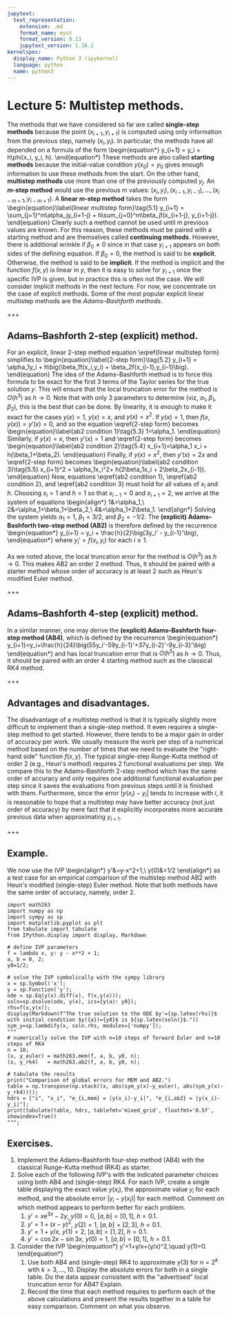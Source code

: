 ```yaml
---
jupytext:
  text_representation:
    extension: .md
    format_name: myst
    format_version: 0.13
    jupytext_version: 1.16.2
kernelspec:
  display_name: Python 3 (ipykernel)
  language: python
  name: python3
---
```


# Lecture 5: Multistep methods.

The methods that we have considered so far are called **single-step methods** because the point $(x_{i+1}, y_{i+1})$ is computed using only information from the previous step, namely $(x_i, y_i)$.
In particular, the methods have all depended on a formula of the form 
\begin{equation*}
y_{i+1} = y_i + h\phi(x_i, y_i, h).
\end{equation*}
These methods are also called **starting methods** because the initial-value condition $y(x_0)=y_0$ gives enough information to use these methods from the start.
On the other hand, **multistep methods** use more than one of the previously computed $y_j$.
An **$m$-step method** would use the previous $m$ values: $(x_i,y_i), (x_{i-1},y_{i-1}),\dots, (x_{i-m+1},y_{i-m+1})$.
A **linear $m$-step method** takes the form
\begin{equation}\label{linear multistep form}\tag{5.1}
y_{i+1} = \sum_{j=1}^m\alpha_jy_{i+1-j} + h\sum_{j=0}^m\beta_jf(x_{i+1-j}, y_{i+1-j}).
\end{equation}
Clearly such a method cannot be used until $m$ previous values are known.
For this reason, these methods must be paired with a starting method and are themselves called **continuing methods**.
However, there is additional wrinkle if $\beta_0\ne 0$ since in that case $y_{i+1}$ appears on both sides of the defining equation.
If $\beta_0=0$, the method is said to be **explicit**.
Otherwise, the method is said to be **implicit**.
If the method is implicit and the function $f(x, y)$ is linear in $y$, then it is easy to solve for $y_{i+1}$ once the specific IVP is given, but in practice this is often not the case.
We will consider implicit methods in the next lecture.
For now, we concentrate on the case of explicit methods.
Some of the most popular explicit linear multistep methods are the _Adams–Bashforth methods_.

+++

## Adams–Bashforth 2-step (explicit) method.

For an explicit, linear $2$-step method equation \eqref{linear multistep form} simplifies to
\begin{equation}\label{2-step form}\tag{5.2}
y_{i+1} = \alpha_1y_i + h\big(\beta_1f(x_i,y_i) + \beta_2f(x_{i-1},y_{i-1}\big).
\end{equation}
The idea of the Adams–Bashforth method is to force this formula to be exact for the first 3 terms of the Taylor series for the true solution $y$.
This will ensure that the local truncation error for the method is $O(h^3)$ as $h\to 0$.
Note that with only $3$ parameters to determine (viz, $\alpha_1, \beta_1, \beta_2)$, this is the best that can be done.
By linearity, it is enough to make it exact for the cases $y(x)=1$, $y(x)=x$, and $y(x)=x^2$.
If $y(x)=1$, then $f(x,y(x)) = y'(x) = 0$, and so the equation \eqref{2-step form} becomes
\begin{equation}\label{ab2 condition 1}\tag{5.3}
1=\alpha_1.
\end{equation}
Similarly, if $y(x)=x$, then $y'(x)=1$ and \eqref{2-step form} becomes
\begin{equation}\label{ab2 condition 2}\tag{5.4}
x_{i+1}=\alpha_1 x_i + h(\beta_1+\beta_2).
\end{equation}
Finally, if $y(x)=x^2$, then $y'(x)=2x$ and \eqref{2-step form} becomes
\begin{equation}\label{ab2 condition 3}\tag{5.5}
x_{i+1}^2 = \alpha_1x_i^2+ h(2\beta_1x_i + 2\beta_2x_{i-1}).
\end{equation}
Now, equations \eqref{ab2 condition 1}, \eqref{ab2 condition 2}, and \eqref{ab2 condition 3} must hold for all values of $x_i$ and $h$.
Choosing $x_{i}=1$ and $h=1$ so that $x_{i-1}=0$ and $x_{i+1}=2$, we arrive at the system of equations
\begin{align*}
1&=\alpha_1,\\
2&=\alpha_1+\beta_1+\beta_2,\\
4&=\alpha_1+2\beta_1.
\end{align*}
Solving the system yields $\alpha_1=1$, $\beta_1=3/2$, and $\beta_2=-1/2$.
The **(explicit) Adams–Bashforth two-step method (AB2)** is therefore defined by the recurrence
\begin{equation*}
y_{i+1} = y_i + \frac{h}{2}\big(3y_i' - y_{i-1}'\big),
\end{equation*}
where $y_i' = f(x_i, y_i)$ for each $i\ge 1$.

As we noted above, the local truncation error for the method is $O(h^3)$ as $h\to 0$.
This makes AB2 an order $2$ method.
Thus, it should be paired with a starter method whose order of accuracy is at least $2$ such as Heun's modified Euler method.

+++

## Adams–Bashforth 4-step (explicit) method.

In a similar manner, one may derive the **(explicit) Adams–Bashforth four-step method (AB4)**, which is defined by the recurrence
\begin{equation*}
y_{i+1}=y_i+\frac{h}{24}\big(55y_i'-59y_{i-1}'+37y_{i-2}'-9y_{i-3}'\big)
\end{equation*}
and has local truncation error that is $O(h^5)$ as $h\to 0$.
Thus, it should be paired with an order $4$ starting method such as the classical RK4 method.

+++

## Advantages and disadvantages.

The disadvantage of a multistep method is that it is typically slightly more difficult to implement than a single-step method.
It even requires a single-step method to get started.
However, there tends to be a major gain in order of accuracy per work.
We usually measure the work per step of a numerical method based on the number of times that we need to evaluate the "right-hand side" function $f(x,y)$.
The typical single-step Runge-Kutta method of order 2 (e.g., Heun's method) requires 2 functional evaluations per step.
We compare this to the Adams–Bashforth 2-step method which has the same order of accuracy and only requires one additional functional evaluation per step since it saves the evaluations from previous steps until it is finished with them.
Furthermore, since the error $|y(x_i)-y_i|$ tends to increase with $i$, it is reasonable to hope that a multistep may have better accuracy (not just order of accuracy) by mere fact that it explicitly incorporates more accurate previous data when approximating $y_{i+1}$.

+++

## Example.

We now use the IVP
\begin{align*}
y'&=y-x^2+1,\\
y(0)&=1/2
\end{align*}
as a test case for an empirical comparison of the multistep method AB2 with Heun's modified (single-step) Euler method.
Note that both methods have the same order of accuracy, namely, order $2$.

```{code-cell} ipython3
import math263
import numpy as np
import sympy as sp
import matplotlib.pyplot as plt
from tabulate import tabulate
from IPython.display import display, Markdown

# define IVP parameters
f = lambda x, y: y - x**2 + 1;
a, b = 0, 2;
y0=1/2;

# solve the IVP symbolically with the sympy library
x = sp.Symbol('x');
y = sp.Function('y');
ode = sp.Eq(y(x).diff(x), f(x,y(x)));
soln=sp.dsolve(ode, y(x), ics={y(a): y0}); 
rhs=f(x,y(x));
display(Markdown(f"The true solution to the ODE $y'={sp.latex(rhs)}$ with initial condition $y({a})={y0}$ is ${sp.latex(soln)}$."))
sym_y=sp.lambdify(x, soln.rhs, modules=['numpy']);
"""
# numerically solve the IVP with n=10 steps of forward Euler and n=10 steps of RK4
n = 10;
(x, y_euler) = math263.mem(f, a, b, y0, n);
(x, y_rk4)   = math263.ab2(f, a, b, y0, n);

# tabulate the results
print("Comparison of global errors for MEM and AB2.")
table = np.transpose(np.stack((x, abs(sym_y(x)-y_euler), abs(sym_y(x)-y_rk4))));
hdrs = ["i", "x_i", "e_{i,mem} = |y(x_i)-y_i|", "e_{i,ab2} = |y(x_i)-y_i|"];
print(tabulate(table, hdrs, tablefmt='mixed_grid', floatfmt='0.5f', showindex=True))
""";
```

## Exercises.

1. Implement the Adams–Bashforth four-step method (AB4) with the classical Runge-Kutta method (RK4) as starter.
1. Solve each of the following IVP's with the indicated parameter choices using both AB4 and (single-step) RK4.
For each IVP, create a single table displaying the exact value $y(x_i)$, the approximate value $y_i$ for each method, and the absolute error $|y_i-y(x_i)|$ for each method.
Comment on which method appears to perform better for each problem.
     1. $y'=x\mathrm{e}^{3x}-2y$, $y(0)=0$, $[a,b]=[0,1]$, $h=0.1$.
     1. $y'=1+(x-y)^2$, $y(2)=1$, $[a,b]=[2,3]$, $h=0.1$.
     1. $y'=1+y/x$, $y(1)=2$, $[a,b]=[1,2]$, $h=0.1$.
     1. $y'=\cos 2x - \sin 3x$, $y(0)=1$, $[a,b]=[0,1]$, $h=0.1$.
1. Consider the IVP
\begin{equation*}
y'=1+y/x+(y/x)^2,\quad y(1)=0.
\end{equation*}
     1. Use both AB4 and (single-step) RK4 to approximate $y(3)$ for $n=2^k$ with $k=3,\dots, 10$.
     Display the absolute errors for both in a single table.
     Do the data appear consistent with the "advertised" local truncation error for AB4?  Explain.
     1. Record the time that each method requires to perform each of the above calculations and present the results together in a table for easy comparison.
     Comment on what you observe.
